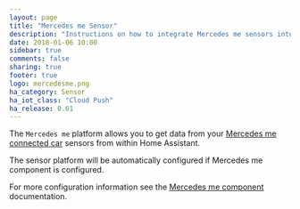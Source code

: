 ```yaml
---
layout: page
title: "Mercedes me Sensor"
description: "Instructions on how to integrate Mercedes me sensors into Home Assistant."
date: 2018-01-06 10:00
sidebar: true
comments: false
sharing: true
footer: true
logo: mercedesme.png
ha_category: Sensor
ha_iot_class: "Cloud Push"
ha_release: 0.61
---
```


The `Mercedes me` platform allows you to get data from your [Mercedes me connected car](https://www.mercedes-benz.com/en/mercedes-me/) sensors from within Home Assistant.
  
The sensor platform will be automatically configured if Mercedes me component is configured.

For more configuration information see the [Mercedes me component](/components/mercedesme/) documentation.
